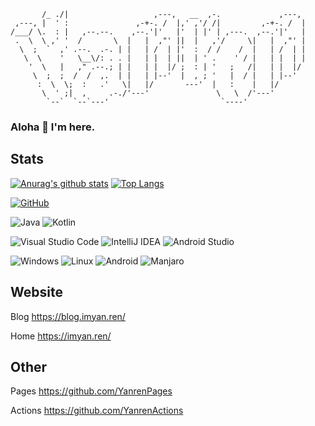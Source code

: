 ```plain
       /_ ./|                   ,---,   __  ,-.             ,---,  
 ,---, |  ' :               ,-+-. /  |,' ,'/ /|         ,-+-. /  | 
/___/ \.  : |   ,--.--.    ,--.'|'   |'  | |' | ,---.  ,--.'|'   | 
 .  \  \ ,' '  /       \  |   |  ,"' ||  |   ,'/     \|   |  ,"' | 
  \  ;  `  ,' .--.  .-. | |   | /  | |'  :  / /    /  |   | /  | | 
   \  \    '   \__\/: . . |   | |  | ||  | ' .    ' / |   | |  | | 
    '  \   |   ," .--.; | |   | |  |/ ;  : | '   ;   /|   | |  |/  
     \  ;  ;  /  /  ,.  | |   | |--'  |  , ; '   |  / |   | |--'   
      :  \  \;  :   .'   \|   |/       ---'  |   :    |   |/       
       \  ' ;|  ,     .-./'---'               \   \  /'---'        
        `--`  `--`---'                         `----'              
```

### Aloha 👋 I'm here.

## Stats

[![Anurag's github stats](https://github-readme-stats.vercel.app/api?username=yanren1225&count_private=true&show_icons=true&theme=gruvbox)](https://github.com/anuraghazra/github-readme-stats) [![Top Langs](https://github-readme-stats.vercel.app/api/top-langs/?username=yanren1225&count_private=true&show_icons=true&layout=compact&theme=gruvbox&hide=html)](https://github.com/anuraghazra/github-readme-stats)


[![GitHub](https://img.shields.io/badge/dynamic/json?logo=github&label=GitHub+Followers&labelColor=282c34&color=181717&query=%24.data.totalSubs&url=https%3A%2F%2Fapi.spencerwoo.com%2Fsubstats%2F%3Fsource%3Dgithub%26queryKey%3Dyanren1225&longCache=true&style=for-the-badge)](https://github.com/yanren1225?tab=followers)

![Java](https://img.shields.io/badge/Java-007396?style=for-the-badge&logo=Java)
![Kotlin](https://img.shields.io/badge/Kotlin-0095D5?style=for-the-badge&logo=Kotlin&logoColor=white)

![Visual Studio Code](https://img.shields.io/badge/Visual%20Studio%20Code-007ACC?style=for-the-badge&logo=Visual+Studio+Code)
![IntelliJ IDEA](https://img.shields.io/badge/IntelliJ%20IDEA-000000?style=for-the-badge&logo=IntelliJ-IDEA)
![Android Studio](https://img.shields.io/badge/Android%20Studio-3DDC84?style=for-the-badge&logo=Android-Studio&logoColor=white)

![Windows](https://img.shields.io/badge/Windows-0078D6?style=for-the-badge&logo=Windows)
![Linux](https://img.shields.io/badge/Linux-000000?style=for-the-badge&logo=Linux&logoColor=white)
![Android](https://img.shields.io/badge/Android-3DDC84?style=for-the-badge&logo=Android&logoColor=white)
![Manjaro](https://img.shields.io/badge/Manjaro-35BF5C?style=for-the-badge&logo=Manjaro&logoColor=white)

## Website

Blog <https://blog.imyan.ren/>

Home <https://imyan.ren/>

## Other

Pages <https://github.com/YanrenPages>

Actions <https://github.com/YanrenActions>
